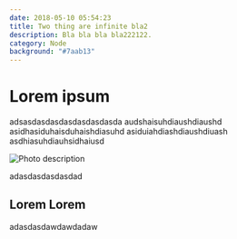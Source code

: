```yaml
---
date: 2018-05-10 05:54:23
title: Two thing are infinite bla2
description: Bla bla bla bla222122.
category: Node
background: "#7aab13"
---
```


# Lorem ipsum

adsasdasdasdasdasdasdasda
audshaisuhdiaushdiaushd
asidhasiduhaisduhaishdiasuhd
asiduiahdiashdiaushdiuash
asdhiasuhdiauhsidhaiusd

![Photo description](/assets/img/desert.jpg)


adasdasdasdasdad

## Lorem Lorem

adasdasdawdawdadaw
